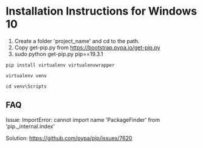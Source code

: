 # Installation Instructions for Windows 10

1. Create a folder 'project_name' and cd to the path.
2. Copy get-pip.py from <https://bootstrap.pypa.io/get-pip.py>
3. sudo python get-pip.py pip==19.3.1

```
pip install virtualenv virtualenvwrapper
```

```
virtualenv venv
```

```
cd venv\Scripts
```

## FAQ

Issue:
ImportError: cannot import name 'PackageFinder' from 'pip._internal.index'

Solution:
<https://github.com/pypa/pip/issues/7620>